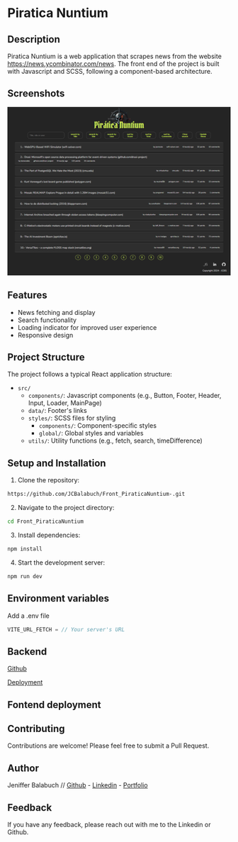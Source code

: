 # Piratica Nuntium

## Description

Piratica Nuntium is a web application that scrapes news from the website https://news.ycombinator.com/news.
The front end of the project is built with Javascript and SCSS, following a component-based architecture.

## Screenshots

![Main page screenshoot](public/assets/MainPageScreenshoot.png)

## Features

- News fetching and display
- Search functionality
- Loading indicator for improved user experience
- Responsive design

## Project Structure

The project follows a typical React application structure:

- `src/`
  - `components/`: Javascript components (e.g., Button, Footer, Header, Input, Loader, MainPage)
  - `data/`: Footer's links
  - `styles/`: SCSS files for styling
    - `components/`: Component-specific styles
    - `global/`: Global styles and variables
  - `utils/`: Utility functions (e.g., fetch, search, timeDifference)

## Setup and Installation

1. Clone the repository:

```bash
https://github.com/JCBalabuch/Front_PiraticaNuntium-.git
```

2. Navigate to the project directory:

```bash
cd Front_PiraticaNuntium
```

3. Install dependencies:

```bash
npm install
```

4. Start the development server:

```bash
npm run dev
```

## Environment variables

Add a .env file

```js
VITE_URL_FETCH = // Your server's URL
```

## Backend

[Github](https://github.com/JCBalabuch/Back_PiraticaNuntium)

[Deployment](https://back-piratica-nuntium.vercel.app/)

## Fontend deployment

## Contributing

Contributions are welcome! Please feel free to submit a Pull Request.

## Author

Jeniffer Balabuch // [Github](https://www.github.com/JCBalabuch) - [Linkedin](https://www.linkedin.com/in/jenifferbalabuch/) - [Portfolio](https://portfoliojcbs.netlify.app/)

## Feedback

If you have any feedback, please reach out with me to the Linkedin or Github.
